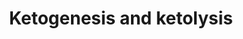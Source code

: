 ---
annotations:
- id: PW:0000069
  parent: classic metabolic pathway
  type: Pathway Ontology
  value: ketone bodies metabolic pathway
- id: CL:0000125
  parent: animal cell
  type: Cell Type Ontology
  value: glial cell
- id: PW:0000777
  parent: classic metabolic pathway
  type: Pathway Ontology
  value: ketone bodies degradation pathway
- id: CL:0000540
  parent: animal cell
  type: Cell Type Ontology
  value: neuron
- id: CL:0000182
  parent: native cell
  type: Cell Type Ontology
  value: hepatocyte
authors:
- RGrosmanC
- Egonw
- Khanspers
- DeSl
- Eweitz
- Finterly
- SamDrabbe
citedin:
- link: 10.1055/a-1957-8449
  title: Prevention of Neurologic Disease with Fasting
communities:
- ONTOX
description: This pathway depicts several metabolic pathways involved in ketogenic
  diet treatment. In hepatocytes in the liver, fatty acids (FAs) are normally transformed
  into acetyl-CoA, which can then enters the TCA (Krebs) cycle for energy production.  However,
  when FA levels are to high for the TCA cycle to be utilized completely, acetyl-CoA
  is used in ketogenesis and ketolysis. These processes are a complex process of transporter
  proteins and several other (mitochondrial) pathways ([Masino and Rho, fig 1](https://www.ncbi.nlm.nih.gov/books/NBK98219/figure/masino.f1/)).
last-edited: 2025-03-11
ndex: cc593864-8b6c-11eb-9e72-0ac135e8bacf
organisms:
- Homo sapiens
redirect_from:
- /index.php/Pathway:WP4742
- /instance/WP4742
- /instance/WP4742_r137916
revision: r137916
schema-jsonld:
- '@context': https://schema.org/
  '@id': https://wikipathways.github.io/pathways/WP4742.html
  '@type': Dataset
  creator:
    '@type': Organization
    name: WikiPathways
  description: This pathway depicts several metabolic pathways involved in ketogenic
    diet treatment. In hepatocytes in the liver, fatty acids (FAs) are normally transformed
    into acetyl-CoA, which can then enters the TCA (Krebs) cycle for energy production.  However,
    when FA levels are to high for the TCA cycle to be utilized completely, acetyl-CoA
    is used in ketogenesis and ketolysis. These processes are a complex process of
    transporter proteins and several other (mitochondrial) pathways ([Masino and Rho,
    fig 1](https://www.ncbi.nlm.nih.gov/books/NBK98219/figure/masino.f1/)).
  keywords:
  - ACA
  - ACAT1
  - ATP
  - Acetoacetyl-CoA
  - Acetyl-CoA
  - BDH1
  - BHB
  - CAT
  - CO2
  - CPT-1
  - FA
  - Fatty acids (FA)
  - GLUT-1
  - MCT-1
  - OXCT1
  - Oxaloacetate
  - UCP2
  - acetone
  - glucose
  - pyruvate
  license: CC0
  name: Ketogenesis and ketolysis
seo: CreativeWork
title: Ketogenesis and ketolysis
wpid: WP4742
---